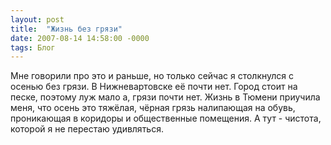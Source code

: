 ```yaml
---
layout: post
title:  "Жизнь без грязи"
date: 2007-08-14 14:58:00 -0000
tags: Блог
---
```


Мне говорили про это и раньше, но только сейчас я столкнулся с осенью без грязи. В Нижневартовске её почти нет. Город стоит на песке, поэтому луж мало а, грязи почти нет. Жизнь в Тюмени приучила меня, что осень это тяжёлая, чёрная грязь налипающая на обувь, проникающая в коридоры и общественные помещения. А тут - чистота, которой я не перестаю удивляться.